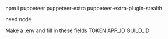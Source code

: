 npm i puppeteer puppeteer-extra puppeteer-extra-plugin-stealth

need node

Make a .env and fill in these fields
TOKEN
APP_ID
GUILD_ID